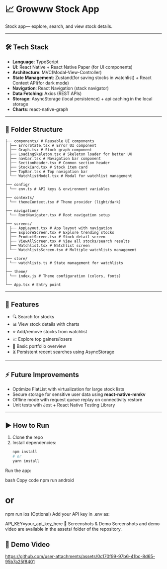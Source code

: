 # 📈 Growww Stock App  

Stock app— explore, search, and view stock details. 

---

## 🛠️ Tech Stack
- **Language**: TypeScript  
- **UI**: React Native + React Native Paper (for UI components)  
- **Architecture**: MVC(Modal-View-Controller) 
- **State Management**: Zustand(for saving stocks in watchlist) + React Context API(for dark mode)  
- **Navigation**: React Navigation (stack navigator)  
- **Data Fetching**: Axios (REST APIs)  
- **Storage**: AsyncStorage (local persistence) + api caching in the local storage 
- **Charts**: react-native-graph  

---

## 📂 Folder Structure
```src/
├── components/ # Reusable UI components
│ ├── ErrorState.tsx # Error UI component
│ ├── Graph.tsx # Stock graph component
│ ├── LoadingSkeleton.tsx # Skeleton loader for better UX
│ ├── navbar.tsx # Navigation bar component
│ ├── SectionHeader.tsx # Common section header
│ ├── StockCard.tsx # Stock item card
│ ├── TopBar.tsx # Top navigation bar
│ └── WatchlistModel.tsx # Modal for watchlist management
│
├── config/
│ └── env.ts # API keys & environment variables
│
├── contexts/
│ └── themeContext.tsx # Theme provider (light/dark)
│
├── navigation/
│ └── RootNavigator.tsx # Root navigation setup
│
├── screens/
│ ├── AppLayout.tsx # App layout with navigation
│ ├── ExploreScreen.tsx # Explore trending stocks
│ ├── ProductScreen.tsx # Stock detail screen
│ ├── ViewAllScreen.tsx # View all stocks/search results
│ ├── Watchlist.tsx # Watchlist screen
│ └── WatchlistsScreen.tsx # Multiple watchlists management
│
├── store/
│ └── watchlists.ts # State management for watchlists
│
├── theme/
│ └── index.js # Theme configuration (colors, fonts)
│
└── App.tsx # Entry point
```
---

## 🚀 Features
- 🔍 Search for stocks 
- 📊 View stock details with charts  
- ⭐ Add/remove stocks from watchlist  
- 📈 Explore top gainers/losers  
- 👤 Basic portfolio overview  
- ⏳ Persistent recent searches using AsyncStorage  

---

## ⚡ Future Improvements
- Optimize FlatList with virtualization for large stock lists  
- Secure storage for sensitive user data using **react-native-mmkv**  
- Offline mode with request queue replay on connectivity restore  
- Unit tests with Jest + React Native Testing Library  

---

## ▶️ How to Run
1. Clone the repo  
2. Install dependencies:  
   ```bash
   npm install
   # or
   yarn install
Run the app:

bash
Copy code
npm run android
# or
npm run ios
(Optional) Add your API key in .env as:

API_KEY=your_api_key_here
📸 Screenshots & Demo
Screenshots and demo video are available in the assets/ folder of the repository.

## 🎥 Demo Video

https://github.com/user-attachments/assets/0c170f99-97b6-41bc-8d65-95b7a25f8401
